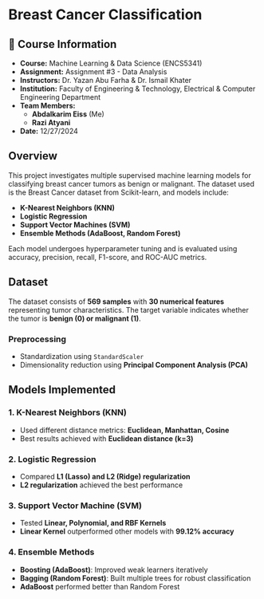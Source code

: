 # Breast Cancer Classification

## 📌 Course Information  
- **Course:** Machine Learning & Data Science (ENCS5341)  
- **Assignment:** Assignment #3 - Data Analysis  
- **Instructors:** Dr. Yazan Abu Farha & Dr. Ismail Khater  
- **Institution:** Faculty of Engineering & Technology, Electrical & Computer Engineering Department  
- **Team Members:**
  - **Abdalkarim Eiss** (Me)
  - **Razi Atyani**
- **Date:** 12/27/2024

## Overview
This project investigates multiple supervised machine learning models for classifying breast cancer tumors as benign or malignant. The dataset used is the Breast Cancer dataset from Scikit-learn, and models include:
- **K-Nearest Neighbors (KNN)**
- **Logistic Regression**
- **Support Vector Machines (SVM)**
- **Ensemble Methods (AdaBoost, Random Forest)**

Each model undergoes hyperparameter tuning and is evaluated using accuracy, precision, recall, F1-score, and ROC-AUC metrics.

## Dataset
The dataset consists of **569 samples** with **30 numerical features** representing tumor characteristics. The target variable indicates whether the tumor is **benign (0) or malignant (1)**.

### **Preprocessing**
- Standardization using `StandardScaler`
- Dimensionality reduction using **Principal Component Analysis (PCA)**

## Models Implemented
### **1. K-Nearest Neighbors (KNN)**
- Used different distance metrics: **Euclidean, Manhattan, Cosine**
- Best results achieved with **Euclidean distance (k=3)**

### **2. Logistic Regression**
- Compared **L1 (Lasso) and L2 (Ridge) regularization**
- **L2 regularization** achieved the best performance

### **3. Support Vector Machine (SVM)**
- Tested **Linear, Polynomial, and RBF Kernels**
- **Linear Kernel** outperformed other models with **99.12% accuracy**

### **4. Ensemble Methods**
- **Boosting (AdaBoost)**: Improved weak learners iteratively
- **Bagging (Random Forest)**: Built multiple trees for robust classification
- **AdaBoost** performed better than Random Forest
